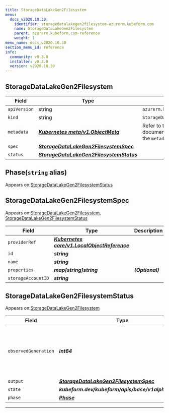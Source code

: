 ```yaml
---
title: StorageDataLakeGen2Filesystem
menu:
  docs_v2020.10.30:
    identifier: storagedatalakegen2filesystem-azurerm.kubeform.com
    name: StorageDataLakeGen2Filesystem
    parent: azurerm.kubeform.com-reference
    weight: 1
menu_name: docs_v2020.10.30
section_menu_id: reference
info:
  community: v0.3.0
  installer: v0.3.0
  version: v2020.10.30
---
```


## StorageDataLakeGen2Filesystem
| Field | Type | Description |
| ------ | ----- | ----------- |
| `apiVersion` | string | `azurerm.kubeform.com/v1alpha1` |
|    `kind` | string | `StorageDataLakeGen2Filesystem` |
| `metadata` | ***[Kubernetes meta/v1.ObjectMeta](https://v1-18.docs.kubernetes.io/docs/reference/generated/kubernetes-api/v1.18/#objectmeta-v1-meta)***|Refer to the Kubernetes API documentation for the fields of the `metadata` field.|
| `spec` | ***[StorageDataLakeGen2FilesystemSpec](#storagedatalakegen2filesystemspec)***||
| `status` | ***[StorageDataLakeGen2FilesystemStatus](#storagedatalakegen2filesystemstatus)***||
## Phase(`string` alias)

Appears on:[StorageDataLakeGen2FilesystemStatus](#storagedatalakegen2filesystemstatus)

## StorageDataLakeGen2FilesystemSpec

Appears on:[StorageDataLakeGen2Filesystem](#storagedatalakegen2filesystem), [StorageDataLakeGen2FilesystemStatus](#storagedatalakegen2filesystemstatus)

| Field | Type | Description |
| ------ | ----- | ----------- |
| `providerRef` | ***[Kubernetes core/v1.LocalObjectReference](https://v1-18.docs.kubernetes.io/docs/reference/generated/kubernetes-api/v1.18/#localobjectreference-v1-core)***||
| `id` | ***string***||
| `name` | ***string***||
| `properties` | ***map[string]string***| ***(Optional)*** |
| `storageAccountID` | ***string***||
## StorageDataLakeGen2FilesystemStatus

Appears on:[StorageDataLakeGen2Filesystem](#storagedatalakegen2filesystem)

| Field | Type | Description |
| ------ | ----- | ----------- |
| `observedGeneration` | ***int64***| ***(Optional)*** Resource generation, which is updated on mutation by the API Server.|
| `output` | ***[StorageDataLakeGen2FilesystemSpec](#storagedatalakegen2filesystemspec)***| ***(Optional)*** |
| `state` | ***kubeform.dev/kubeform/apis/base/v1alpha1.State***| ***(Optional)*** |
| `phase` | ***[Phase](#phase)***| ***(Optional)*** |
---
